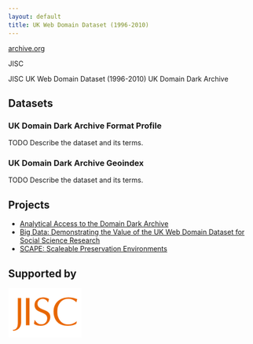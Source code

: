 ```yaml
---
layout: default
title: UK Web Domain Dataset (1996-2010)
---
```


[archive.org](http://www.archive.org/)

JISC

JISC UK Web Domain Dataset (1996-2010)
UK Domain Dark Archive



Datasets
--------

### UK Domain Dark Archive Format Profile ###

TODO Describe the dataset and its terms.


### UK Domain Dark Archive Geoindex ###

TODO Describe the dataset and its terms.


Projects
--------

* [Analytical Access to the Domain Dark Archive](http://domaindarkarchive.blogspot.co.uk/)
* [Big Data: Demonstrating the Value of the UK Web Domain Dataset for Social Science Research](http://www.oii.ox.ac.uk/research/projects/?id=88)
* [SCAPE: Scaleable Preservation Environments](http://www.scape-project.eu])

Supported by
------------

[<img src="images/jisc-logo-sml.png"/>](http://www.jisc.ac.uk/)

